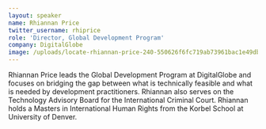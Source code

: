 ```yaml
---
layout: speaker
name: Rhiannan Price
twitter_username: rhiprice
role: 'Director, Global Development Program'
company: DigitalGlobe
image: /uploads/locate-rhiannan-price-240-550626f6fc719ab73961bac1e49dbde2.jpg
---
```


Rhiannan Price leads the Global Development Program at DigitalGlobe and focuses on bridging the gap between what is technically feasible and what is needed by development practitioners. Rhiannan also serves on the Technology Advisory Board for the International Criminal Court. Rhiannan holds a Masters in International Human Rights from the Korbel School at University of Denver.
